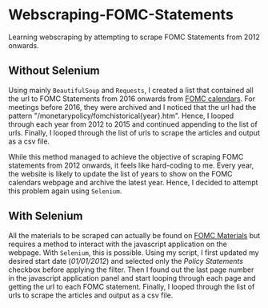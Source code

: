 # Webscraping-FOMC-Statements
Learning webscraping by attempting to scrape FOMC Statements from 2012 onwards.


## Without Selenium

Using mainly ```BeautifulSoup``` and ```Requests```, I created a list that contained all the url to FOMC Statements from 2016 onwards from [FOMC calendars](https://www.federalreserve.gov/monetarypolicy/fomccalendars.htm). For meetings before 2016, they were archived and I noticed that the url had the pattern "/monetarypolicy/fomchistorical{year}.htm". Hence, I looped through each year from 2012 to 2015 and continued appending to the list of urls. Finally, I looped through the list of urls to scrape the articles and output as a csv file.

While this method managed to achieve the objective of scraping FOMC statements from 2012 onwards, it feels like hard-coding to me. Every year, the website is likely to update the list of years to show on the FOMC calendars webpage and archive the latest year. Hence, I decided to attempt this problem again using ```Selenium```.

## With Selenium

All the materials to be scraped can actually be found on [FOMC Materials](https://www.federalreserve.gov/monetarypolicy/materials/) but requires a method to interact with the javascript application on the webpage. With ```Selenium```, this is possible. Using my script, I first updated my desired start date (*01/01/2012*) and selected only the *Policy Statements* checkbox before applying the filter. Then I found out the last page number in the javascript application panel and start looping through each page and getting the url to each FOMC statement. Finally, I looped through the list of urls to scrape the articles and output as a csv file.

